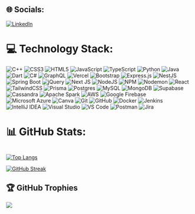 ## 🌐 Socials:
[![LinkedIn](https://img.shields.io/badge/LinkedIn-%230077B5.svg?logo=linkedin&logoColor=white)](https://www.linkedin.com/in/shahd-khattab)<br/>


# 💻 Technology Stack:
![C++](https://img.shields.io/badge/c++-%2300599C.svg?style=plastic&logo=c%2B%2B&logoColor=white)
![CSS3](https://img.shields.io/badge/css3-%231572B6.svg?style=plastic&logo=css3&logoColor=white)
![HTML5](https://img.shields.io/badge/html5-%23E34F26.svg?style=plastic&logo=html5&logoColor=white)
![JavaScript](https://img.shields.io/badge/javascript-%23323330.svg?style=plastic&logo=javascript&logoColor=%23F7DF1E)
![TypeScript](https://img.shields.io/badge/typescript-%23007ACC.svg?style=plastic&logo=typescript&logoColor=white)
![Python](https://img.shields.io/badge/python-%2314354C.svg?style=plastic&logo=python&logoColor=white)
![Java](https://img.shields.io/badge/java-%23ED8B00.svg?style=plastic&logo=java&logoColor=white)
![Dart](https://img.shields.io/badge/dart-%230175C2.svg?style=plastic&logo=dart&logoColor=white)
![C#](https://img.shields.io/badge/csharp-%23239120.svg?style=plastic&logo=csharp&logoColor=white)
![GraphQL](https://img.shields.io/badge/graphql-E10098?style=plastic&logo=graphql&logoColor=white)
![Vercel](https://img.shields.io/badge/vercel-%23000000.svg?style=plastic&logo=vercel&logoColor=white)
![Bootstrap](https://img.shields.io/badge/bootstrap-%238511FA.svg?style=plastic&logo=bootstrap&logoColor=white)
![Express.js](https://img.shields.io/badge/express.js-%23404d59.svg?style=plastic&logo=express&logoColor=%2361DAFB)
![NestJS](https://img.shields.io/badge/nestjs-%23E0234E.svg?style=plastic&logo=nestjs&logoColor=white)
![Spring Boot](https://img.shields.io/badge/springboot-%236DB33F.svg?style=plastic&logo=springboot&logoColor=white)
![jQuery](https://img.shields.io/badge/jquery-%230769AD.svg?style=plastic&logo=jquery&logoColor=white)
![Next JS](https://img.shields.io/badge/Next-black?style=plastic&logo=next.js&logoColor=white)
![NodeJS](https://img.shields.io/badge/node.js-6DA55F?style=plastic&logo=node.js&logoColor=white)
![NPM](https://img.shields.io/badge/NPM-%23CB3837.svg?style=plastic&logo=npm&logoColor=white)
![Nodemon](https://img.shields.io/badge/NODEMON-%23323330.svg?style=plastic&logo=nodemon&logoColor=%BBDEAD)
![React](https://img.shields.io/badge/react-%2320232a.svg?style=plastic&logo=react&logoColor=%2361DAFB)
![TailwindCSS](https://img.shields.io/badge/tailwindcss-%2338B2AC.svg?style=plastic&logo=tailwind-css&logoColor=white)
![Prisma](https://img.shields.io/badge/Prisma-3982CE?style=plastic&logo=Prisma&logoColor=white)
![Postgres](https://img.shields.io/badge/postgres-%23316192.svg?style=plastic&logo=postgresql&logoColor=white)
![MySQL](https://img.shields.io/badge/mysql-4479A1.svg?style=plastic&logo=mysql&logoColor=white)
![MongoDB](https://img.shields.io/badge/MongoDB-%234ea94b.svg?style=plastic&logo=mongodb&logoColor=white)
![Supabase](https://img.shields.io/badge/supabase-%2300D1A0.svg?style=plastic&logo=supabase&logoColor=white)
![Cassandra](https://img.shields.io/badge/cassandra-%231287B1.svg?style=plastic&logo=apachecassandra&logoColor=white)
![Apache Spark](https://img.shields.io/badge/Apache%20Spark-E25A1C?style=plastic&logo=apachespark&logoColor=white)
![AWS](https://img.shields.io/badge/Amazon%20AWS-%23232F3E.svg?style=plastic&logo=amazonaws&logoColor=white)
![Google Firebase](https://img.shields.io/badge/firebase-%23039BE5.svg?style=plastic&logo=firebase)
![Microsoft Azure](https://img.shields.io/badge/Microsoft%20Azure-0089D6?style=plastic&logo=microsoftazure&logoColor=white)
![Canva](https://img.shields.io/badge/Canva-%2300C4CC.svg?style=plastic&logo=Canva&logoColor=white)
![Git](https://img.shields.io/badge/git-%23F05033.svg?style=plastic&logo=git&logoColor=white)
![GitHub](https://img.shields.io/badge/github-%23121011.svg?style=plastic&logo=github&logoColor=white)
![Docker](https://img.shields.io/badge/docker-%230db7ed.svg?style=plastic&logo=docker&logoColor=white)
![Jenkins](https://img.shields.io/badge/jenkins-%232C5263.svg?style=plastic&logo=jenkins&logoColor=white)
![IntelliJ IDEA](https://img.shields.io/badge/IntelliJ-000000.svg?style=plastic&logo=intellijidea&logoColor=white)
![Visual Studio](https://img.shields.io/badge/Visual%20Studio-5C2D91.svg?style=plastic&logo=visualstudio&logoColor=white)
![VS Code](https://img.shields.io/badge/Visual%20Studio%20Code-0078D4.svg?style=plastic&logo=visualstudiocode&logoColor=white)
![Postman](https://img.shields.io/badge/Postman-FF6C37?style=plastic&logo=postman&logoColor=white)
![Jira](https://img.shields.io/badge/jira-%230A0FFF.svg?style=plastic&logo=jira&logoColor=white)

# 📊 GitHub Stats:
<img src="https://komarev.com/ghpvc/?username=Shahd-Khattab&style=flat-square&color=green" alt=""/>

[![Top Langs](https://github-readme-stats.vercel.app/api/top-langs/?username=Shahd-Khattab&layout=compact&theme=vision-friendly-dark)](https://github.com/anuraghazra/github-readme-stats)

[![GitHub Streak](http://github-readme-streak-stats.herokuapp.com?user=Shahd-Khattab&theme=vision-friendly-dark&border_radius=4.7)](https://git.io/streak-stats)



## 🏆 GitHub Trophies
![](https://github-profile-trophy.vercel.app/?username=Shahd-Khattab&theme=discord_old_blurple&no-frame=true&no-bg=true&margin-w=4)


